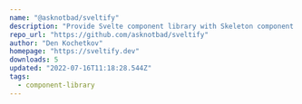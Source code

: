 ```yaml
---
name: "@asknotbad/sveltify"
description: "Provide Svelte component library with Skeleton component."
repo_url: "https://github.com/asknotbad/sveltify"
author: "Den Kochetkov"
homepage: "https://sveltify.dev"
downloads: 5
updated: "2022-07-16T11:18:28.544Z"
tags: 
  - component-library
---
```

